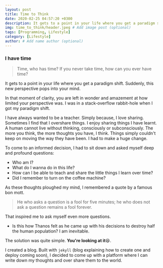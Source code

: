 ```yaml
---
layout: post
title: Time to Think
date: 2020-02-25 04:57:20 +0300
description: It gets to a point in your life where you get a paradigm shift. Suddenly, this new perspective pops into your mind.
img: time_to_think/header.jpeg # Add image post (optional)
tags: [Programming, Lifestyle]
category: [Lifestyle]
author: # Add name author (optional)
---
```

### I have time 
> Time, who has time? If you never take time, how can you ever have time?

It gets to a point in your life where you get a paradigm shift. Suddenly, this new perspective pops into your mind. 

In that moment of clarity, you are left in wonder and amazement at how limited your perspective was. I was in a stack-overflow rabbit-hole when I got my paradigm shift. 

I have always wanted to be a teacher. Simply because, I love sharing. Sometimes I find that I overshare things. I enjoy sharing things I have learnt. A human cannot live without thinking, consciously or subconsciously. 
The more you think, the more thoughts you have, I think. Things simply couldn't keep on moving the way they have been. I had to make a huge change.

To come to an informed decision, I had to sit down and asked myself deep and profound questions:
 - Who am I?
 - What do I wanna do in this life?
 - How can I be able to teach and share the little things I learn over time?
 - Did I remember to turn on the coffee machine?
 
 As these thoughts ploughed my mind, I remembered a quote by a famous bon mott.
 > He who asks a question is a fool for five minutes; he who does not ask a question remains a fool forever.

That inspired me to ask myself even more questions.
 - Is this how Thanos felt as he came up with his decisions to destroy half the human population? I am inevitable.
 
The solution was quite simple. **You're looking at it**😆.

I created a blog. Built with `jekyll` (blog explaining how to create one and deploy coming soon), I decided to come up with a platform where I can write down my thoughts and over share them to the world.
